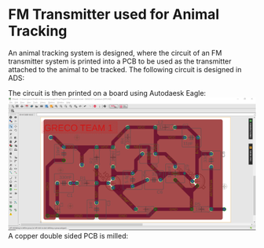 # FM Transmitter used for Animal Tracking
An animal tracking system is designed, where the circuit of an FM transmitter system is printed 
into a PCB to be used as the transmitter attached to the animal to be tracked.
The following circuit is designed in ADS:

The circuit is then printed on a board using Autodaesk Eagle:
![alt text](https://github.com/Grecopintoanguita/School-Projects/blob/master/images/FMTransmitterEagle.PNG)
A copper double sided PCB is milled:

